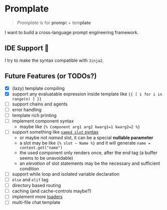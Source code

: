 # Promplate

> _Promplate_ is for **promp**t + tem**plate**

I want to build a cross-language prompt engineering framework.

## IDE Support 🌹

I try to make the syntax compatible with `Jinja2`.

## Future Features (or TODOs?)

- [x] (lazy) template compiling
- [x] support any evaluatable expression inside template like `{{ [ i for i in range(n) ] }}`
- [ ] support chains and agents
- [ ] error handling
- [ ] template rich printing
- [ ] implement component syntax
  - maybe like `{% Component arg1 arg2 kwarg1=1 kwarg2=2 %}`
- [ ] support something like [`named slot` syntax](https://svelte.dev/docs#template-syntax-slot-slot-name-name)
  - or maybe not _named_ slot, it can be a special **nullable parameter**
  - a slot may be like `{% slot ~ Name %}` and it will generate `name = context.get("name")`
  - the used component only renders once, after the end tag (a buffer seems to be unavoidable)
  - an _elevation_ of slot statements may be the necessary and sufficient condition
- [ ] support while loop and isolated variable declaration
- [ ] `else` and `elif` tag
- [ ] directory based routing
- [ ] caching (and cache-controls maybe?)
- [ ] implement more [loaders](https://jinja.palletsprojects.com/api/#loaders)
- [ ] multi-file chat template
